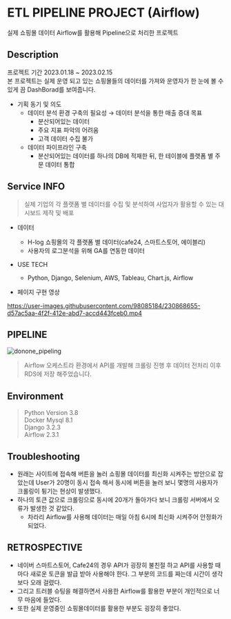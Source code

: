 # ETL PIPELINE PROJECT  (Airflow)
실제 쇼핑몰 데이터 Airflow를 활용해 Pipeline으로 처리한 프로젝트

## Description
프로젝트 기간 2023.01.18 ~ 2023.02.15 \
본 프로젝트는 실제 운영 되고 있는 쇼핑몰들의 데이터를 가져와 운영자가 한 눈에 볼 수 있게 끔 DashBorad를 보여줍니다.
-   기획 동기 및 의도
    -   데이터 분석 환경 구축의 필요성 → 데이터 분석을 통한 매출 증대 목표
        -   분산되어있는 데이터
        -   주요 지표 파악의 어려움
        -   고객 데이터 수집 불가
    -   데이터 파이프라인 구축
        -   분산되어있는 데이터를 하나의 DB에 적재한 뒤, 한 테이블에 플랫폼 별 주문 데이터 통합

## Service INFO
> 실제 기업의 각 플랫폼 별 데이터를 수집 및 분석하여 사업자가 활용할 수 있는 대시보드 제작 및 배포
- 데이터 
	- H-log 쇼핑몰의 각 플랫폼 별 데이터(cafe24, 스마트스토어, 에이블리)
	- 사용자의 로그분석을 위해 GA를 연동한 데이터
- USE TECH
	- Python, Django, Selenium, AWS, Tableau, Chart.js, Airflow

- 페이지 구현 영상



https://user-images.githubusercontent.com/98085184/230868655-d57ac5aa-4f2f-412e-abd7-accd443fceb0.mp4



## PIPELINE
![donone_pipeling](https://user-images.githubusercontent.com/98085184/230866641-feae6ecb-80ea-4509-8bea-e99c7b0466b2.png)

> Airflow 오케스트라 환경에서 API를 개발해 크롤링 진행 후 데이터 전처리 이후 RDS에 저장 해주었습니다.
## Environment

> Python Version 3.8 \
> Docker Mysql 8.1 \
> Django 3.2.3 \
> Airflow 2.3.1

## Troubleshooting
- 원래는 사이트에 접속해 버튼을 눌러 쇼핑몰 데이터를 최신화 시켜주는 방안으로 잡았는데
User가 20명이 동시 접속 해서 동시에 버튼을 눌러 보니 몇명의 사용자가 크롤링이 튕기는 현상이 발생했다.
- 하나의 토큰 값으로 크롤링으로 동시에 20개가 돌아가다 보니 크롤링 서버에서 오류가 발생한 것 같았다.
	- 차라리 Airflow를 사용해 데이터는 매일 아침 6시에 최신화 시켜주어 안정화가 되었다.


## RETROSPECTIVE
- 네이버 스마트스토어, Cafe24의 경우 API가 굉장히 불친절 하고 API를 사용할 때마다 새로운 토큰을 발급 받아 사용해야 한다. 
그 부분의 코드를 짜는데 시간이 생각보다 오래 걸렸다.
- 그리고 트러블 슈팅을 해결하면서 사용한 Airflow를 활용한 부분이 개인적으로 너무 마음에 들었다.
- 또한 실제 운영중인 쇼핑몰데이터를 활용한 부분도 굉장히 좋았다.
